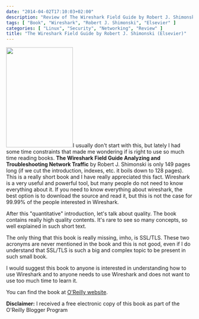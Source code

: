 ```yaml
---
date: "2014-04-02T17:10:03+02:00"
description: "Review of The Wireshark Field Guide by Robert J. Shimonski (Elsevier)"
tags: [ "Book", "Wireshark", "Robert J. Shimonski", "Elsevier" ]
categories: [ "Linux", "Security", "Networking", "Review" ]
title: "The Wireshark Field Guide by Robert J. Shimonski (Elsevier)"
---
```

<img class="alignleft" alt="" src="http://akamaicovers.oreilly.com/images/9780124104969/cat.gif" width="180" height="270" />I usually don't start with this, but lately I had some time constraints that made me wondering if is right to use so much time reading books. **The Wireshark Field Guide Analyzing and Troubleshooting Network Traffic** by Robert J. Shimonski is only 149 pages long (if we cut the introduction, indexes, etc. it boils down to 128 pages). This is a really short book and I have really appreciated this fact. Wireshark is a very useful and powerful tool, but many people do not need to know everything about it. If you need to know everything about wireshark, the best option is to download the source and read it, but this is not the case for 99.99% of the people interested in Wireshark.

After this "quantitative" introduction, let's talk about quality. The book contains really high quality contents. It's rare to see so many concepts, so well explained in such short text.

The only thing that this book is really missing, imho, is SSL/TLS. These two acronyms are never mentioned in the book and this is not good, even if I do understand that SSL/TLS is such a big and complex topic to be present in such small book.

I would suggest this book to anyone is interested in understanding how to use Wireshark and to anyone needs to use Wireshark and does not want to use too much time to learn it.

You can find the book at <a href="http://shop.oreilly.com/product/9780124104136.do">O'Reilly website</a>.

**Disclaimer:** I received a free electronic copy of this book as part of the O'Reilly Blogger Program
